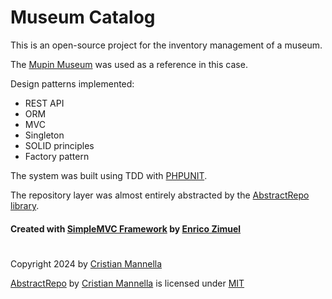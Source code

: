 # Museum Catalog

This is an open-source project for the inventory management of a museum.


The [Mupin Museum](https://www.mupin.it/) was used as a reference in this case.

Design patterns implemented:
- REST API
- ORM 
- MVC
- Singleton
- SOLID principles
- Factory pattern

The system was built using TDD with [PHPUNIT](https://github.com/sebastianbergmann/phpunit).

The repository layer was almost entirely abstracted by the [AbstractRepo library](https://github.com/CriManne/AbstractRepo).

#### Created with [SimpleMVC Framework](https://github.com/simplemvc) by [Enrico Zimuel](https://github.com/ezimuel)

#
Copyright 2024 by [Cristian Mannella](https://cristianmannella.vercel.app/)

[AbstractRepo](https://github.com/CriManne/AbstractRepo) by [Cristian Mannella](https://cristianmannella.vercel.app/) is licensed under [MIT](LICENSE.md)
